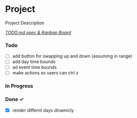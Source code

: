 # Project

Project Description

<em>[TODO.md spec & Kanban Board](https://bit.ly/3fCwKfM)</em>

### Todo

- [ ] add button for swapping up and down (assuming in range)  
- [ ] add day time bounds  
- [ ] ad event time bounds  
- [ ] make actions so users can ctrl z  

### In Progress


### Done ✓

- [x] render differnt days dinamicly  

